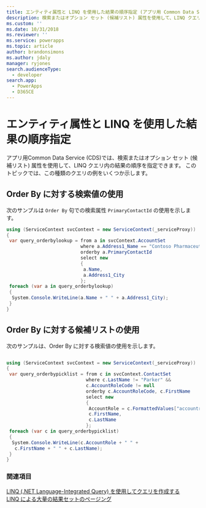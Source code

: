 ```yaml
---
title: エンティティ属性と LINQ を使用した結果の順序指定 (アプリ用 Common Data Service) | Microsoft Docs
description: 検索またはオプション セット (候補リスト) 属性を使用して、LINQ クエリ内の結果の順序を指定する方法を説明します。
ms.custom: ''
ms.date: 10/31/2018
ms.reviewer: ''
ms.service: powerapps
ms.topic: article
author: brandonsimons
ms.author: jdaly
manager: ryjones
search.audienceType:
  - developer
search.app:
  - PowerApps
  - D365CE
---
```

# <a name="order-results-using-entity-attributes-with-linq"></a>エンティティ属性と LINQ を使用した結果の順序指定

アプリ用Common Data Service (CDS)では、検索またはオプション セット (候補リスト) 属性を使用して、LINQ クエリ内の結果の順序を指定できます。 このトピックでは、この種類のクエリの例をいくつか示します。  
  
## <a name="using-a-lookup-value-to-order-by"></a>Order By に対する検索値の使用  

次のサンプルは `Order By`  句での検索属性 `PrimaryContactId` の使用を示します。  
  
```csharp
using (ServiceContext svcContext = new ServiceContext(_serviceProxy))
{
 var query_orderbylookup = from a in svcContext.AccountSet
                           where a.Address1_Name == "Contoso Pharmaceuticals"
                           orderby a.PrimaryContactId
                           select new
                           {
                            a.Name,
                            a.Address1_City
                           };
 foreach (var a in query_orderbylookup)
 {
  System.Console.WriteLine(a.Name + " " + a.Address1_City);
 }
}

```
  
## <a name="using-a-picklist-to-order-by"></a>Order By に対する候補リストの使用  

次のサンプルは、Order By に対する検索値の使用を示します。  
  
```csharp

using (ServiceContext svcContext = new ServiceContext(_serviceProxy))
{
 var query_orderbypicklist = from c in svcContext.ContactSet
                             where c.LastName != "Parker" &&
                             c.AccountRoleCode != null
                             orderby c.AccountRoleCode, c.FirstName
                             select new
                             {
                              AccountRole = c.FormattedValues["accountrolecode"],
                              c.FirstName,
                              c.LastName
                             };
 foreach (var c in query_orderbypicklist)
 {
  System.Console.WriteLine(c.AccountRole + " " +
   c.FirstName + " " + c.LastName);
 }
}
```
  
### <a name="see-also"></a>関連項目  
 [LINQ (.NET Language-Integrated Query) を使用してクエリを作成する](build-queries-with-linq-net-language-integrated-query.md)   
 [LINQ による大量の結果セットのページング](page-large-result-sets-linq.md)